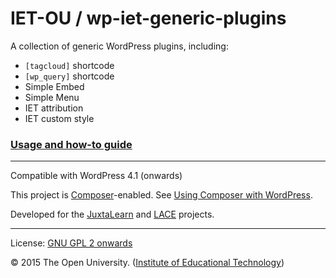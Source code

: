 # IET-OU / wp-iet-generic-plugins

A collection of generic WordPress plugins, including:

* ` [tagcloud] ` shortcode
* ` [wp_query] ` shortcode
* Simple Embed
* Simple Menu
* IET attribution
* IET custom style


### [Usage and how-to guide](docs/USAGE.md)

---

Compatible with WordPress 4.1 (onwards)

This project is [Composer][]-enabled. See [Using Composer with WordPress][].

Developed for the [JuxtaLearn][] and [LACE][] projects.


---
License: [GNU GPL 2 onwards][gpl]

© 2015 The Open University. ([Institute of Educational Technology][])


[gpl]: http://gnu.org/licenses/gpl-2.0.html "GPL-2.0+"
[Using Composer with WordPress]: https://roots.io/using-composer-with-wordpress/
[Composer]: https://getcomposer.org/
[parent]: https://github.com/IET-OU/oer-evidence-hub-org
[JuxtaLearn]: http://juxtalearn.eu/
[LACE]: http://www.laceproject.eu/ "Learning Analytics Community Exchange"
[Institute of Educational Technology]: http://iet.open.ac.uk/
